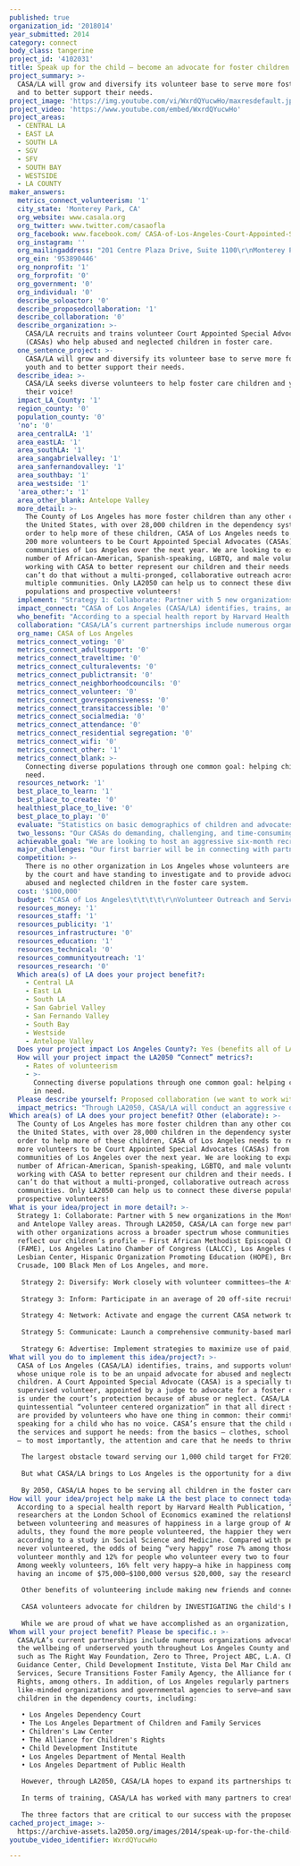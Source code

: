 ```yaml
---
published: true
organization_id: '2018014'
year_submitted: 2014
category: connect
body_class: tangerine
project_id: '4102031'
title: Speak up for the child – become an advocate for foster children in need!
project_summary: >-
  CASA/LA will grow and diversify its volunteer base to serve more foster youth
  and to better support their needs.
project_image: 'https://img.youtube.com/vi/WxrdQYucwHo/maxresdefault.jpg'
project_video: 'https://www.youtube.com/embed/WxrdQYucwHo'
project_areas:
  - CENTRAL LA
  - EAST LA
  - SOUTH LA
  - SGV
  - SFV
  - SOUTH BAY
  - WESTSIDE
  - LA COUNTY
maker_answers:
  metrics_connect_volunteerism: '1'
  city_state: 'Monterey Park, CA'
  org_website: www.casala.org
  org_twitter: www.twitter.com/casaofla
  org_facebook: www.facebook.com/ CASA-of-Los-Angeles-Court-Appointed-Special-Advocates
  org_instagram: ''
  org_mailingaddress: "201 Centre Plaza Drive, Suite 1100\r\nMonterey Park, CA 91754\r\n"
  org_ein: '953890446'
  org_nonprofit: '1'
  org_forprofit: '0'
  org_government: '0'
  org_individual: '0'
  describe_soloactor: '0'
  describe_proposedcollaboration: '1'
  describe_collaboration: '0'
  describe_organization: >-
    CASA/LA recruits and trains volunteer Court Appointed Special Advocates
    (CASAs) who help abused and neglected children in foster care.
  one_sentence_project: >-
    CASA/LA will grow and diversify its volunteer base to serve more foster
    youth and to better support their needs.
  describe_idea: >-
    CASA/LA seeks diverse volunteers to help foster care children and youth find
    their voice!
  impact_LA_County: '1'
  region_county: '0'
  population_county: '0'
  'no': '0'
  area_centralLA: '1'
  area_eastLA: '1'
  area_southLA: '1'
  area_sangabrielvalley: '1'
  area_sanfernandovalley: '1'
  area_southbay: '1'
  area_westside: '1'
  'area_other:': '1'
  area_other_blank: Antelope Valley
  more_detail: >-
    The County of Los Angeles has more foster children than any other county in
    the United States, with over 28,000 children in the dependency system. In
    order to help more of these children, CASA of Los Angeles needs to recruit
    200 more volunteers to be Court Appointed Special Advocates (CASAs) from all
    communities of Los Angeles over the next year. We are looking to expand the
    number of African-American, Spanish-speaking, LGBTQ, and male volunteers
    working with CASA to better represent our children and their needs. But we
    can’t do that without a multi-pronged, collaborative outreach across
    multiple communities. Only LA2050 can help us to connect these diverse
    populations and prospective volunteers!
  implement: "Strategy 1: Collaborate: Partner with 5 new organizations in the Monterey Park and Antelope Valley areas. Through LA2050, CASA/LA can forge new partnerships with other organizations across a broader spectrum whose communities best reflect our children’s profile – First African Methodist Episcopal Church (FAME), Los Angeles Latino Chamber of Congress (LALCC), Los Angeles Gay and Lesbian Center, Hispanic Organization Promoting Education (HOPE), Brotherhood Crusade, 100 Black Men of Los Angeles, and more. \r\n\r\nStrategy 2: Diversify: Work closely with volunteer committees—the African-American CASAs of Los Angeles, Latino Committee, Quarterback Club (committee for men)—to expand recruitment and retention of diverse volunteers. 38% of the children CASA/LA serves are African-American and 12% of CASAs are African-American; 35% of youth and 10% of CASAs are Latino; and 52% of youth and 15% of CASAs are male. Amongst foster care youth in general, 8-10% are reported to identify as gay, lesbian, bi-sexual, transgender, or queer. \r\n\r\nStrategy 3: Inform: Participate in an average of 20 off-site recruitment events and produce 4 information sessions monthly. The Community Outreach Department will participate either via speaking engagements, formal presentations, and/or hosting a CASA/LA information booth at a series of off-site community events held at colleges, neighborhood associations, churches, partner agencies, and courthouses throughout Los Angeles County. \r\n\r\nStrategy 4: Network: Activate and engage the current CASA network to encourage outreach to their networks. Because word-of-mouth outreach generated by CASAs has been one of the most effective recruitment tools, the Community Outreach Department is formalizing this approach by performing outreach to CASAs directly via letters and follow-up calls. \r\n\r\nStrategy 5: Communicate: Launch a comprehensive community-based marketing campaign in diverse neighborhoods throughout Los Angeles County. CASA/LA will embark on a marketing campaign through community newsletters and newspapers; community-based events; flyers that speak to targeted communities and flyer neighborhoods; and social media posts and advertising in specific neighborhoods throughout LA. \r\n\r\nStrategy 6: Advertise: Implement strategies to maximize use of paid, earned, and donated media. The Community Outreach and Development and Communications teams will implement a full-scale print, broadcast, online, social, and direct media and advertising campaign."
  impact_connect: "CASA of Los Angeles (CASA/LA) identifies, trains, and supports volunteers, whose unique role is to be an unpaid advocate for abused and neglected foster children. A Court Appointed Special Advocate (CASA) is a specially trained and supervised volunteer, appointed by a judge to advocate for a foster child who is under the court’s protection because of abuse or neglect. CASA/LA is the quintessential “volunteer centered organization” in that all direct services are provided by volunteers who have one thing in common: their commitment to speaking for a child who has no voice. CASA’s ensure that the child receives the services and support he needs: from the basics – clothes, school supplies – to most importantly, the attention and care that he needs to thrive.\r\n\r\nThe largest obstacle toward serving our 1,000 child target for FY2015 is the lack of volunteers. For the first time ever, we currently have almost 500 active volunteers, and our child/volunteer ratio is 1.7. We’ve already increased the number of children we serve annually from 570 to 830 in the past three years. To reach our goal in the next year, we will need to recruit, train, and deploy at least 200 new volunteers, 50 more than fiscal year 2014. CASA/LA will need to go to an entirely different level of volunteer recruitment in order to meet our ambitious goals.  \r\n\r\nBut what CASA/LA brings to Los Angeles is the opportunity for a diverse set of volunteers to help LA’s most vulnerable youth have a voice. Not only will our diversity campaign connect these varied populations to the youth but we will be connecting them to each other, creating a family of CASAs who come different backgrounds, ethnicities, communities, social strata, and belief systems to engage in a common goal: creating a healthy and productive future for LA’s most vulnerable children.\r\n\r\nBy 2050, CASA/LA hopes to be serving all children in the foster care system, but we can’t do that without starting to increase our number of volunteers today. Volunteers who will be trained in the legal, social, emotional, and educational needs of the child, and for whom this introduction to the foster care system might just be the first step towards becoming foster care parents themselves. CASA/LA will not only recruit this incredible group of Angeleno volunteers, they will also provide the training they need to become the best advocates possible for foster care youth."
  who_benefit: "According to a special health report by Harvard Health Publication, “When researchers at the London School of Economics examined the relationship between volunteering and measures of happiness in a large group of American adults, they found the more people volunteered, the happier they were, according to a study in Social Science and Medicine. Compared with people who never volunteered, the odds of being “very happy” rose 7% among those who volunteer monthly and 12% for people who volunteer every two to four weeks. Among weekly volunteers, 16% felt very happy—a hike in happiness comparable to having an income of $75,000–$100,000 versus $20,000, say the researchers.”\r\n\r\nOther benefits of volunteering include making new friends and connections, increasing confidence, decreasing depression, and aiding in physical health. But those are just the benefits for our volunteers. For children in the foster care system, CASA volunteers help perform miracles for those who need them the most--children who have no safe and committed adults in their lives--and help them become self-sufficient and responsible young men and women. In FY2014, 492 volunteers provided over 160,000 hours of service to 830 children in LA County. Through LA2050, CASA intends to increase that number to 700 volunteers and 1,000 children, and then 2,800 children, 10% of those in the dependency system, within the next several years. \r\n\r\nCASA volunteers advocate for children by INVESTIGATING the child's home life, and identifying educational, physical and mental health challenges; REPORTING all that they have learned about the child's home and school life and RECOMMENDING to the judge how they may help the child live his best life; and ADVOCATING for the child until he is placed in a stable and permanent home with loving parents or guardians.\r\n\r\nWhile we are proud of what we have accomplished as an organization, we believe our most significant accomplishments happen every day in the work of our volunteers—when an overlooked opportunity is found, a service is secured, a child learns that she is valued, or an adult connection is made that helps to keep a child safe and offers him an opportunity to succeed in life."
  collaboration: "CASA/LA’s current partnerships include numerous organizations advocating for the wellbeing of underserved youth throughout Los Angeles County and beyond, such as The Right Way Foundation, Zero to Three, Project ABC, L.A. Child Guidance Center, Child Development Institute, Vista Del Mar Child and Family Services, Secure Transitions Foster Family Agency, the Alliance for Children’s Rights, among others. In addition, of Los Angeles regularly partners with like-minded organizations and governmental agencies to serve—and save—more children in the dependency courts, including:\r\n\r\n•\tLos Angeles Dependency Court\r\n•\tThe Los Angeles Department of Children and Family Services\r\n•\tChildren's Law Center\r\n•\tThe Alliance for Children's Rights\r\n•\tChild Development Institute\r\n•\tLos Angeles Department of Mental Health\r\n•\tLos Angeles Department of Public Health\r\n\r\nHowever, through LA2050, CASA/LA hopes to expand its partnerships to include groups which work with specific diverse populations, like First African Methodist Episcopal Church (FAME), the Los Angeles Latino Chamber of Congress (LALCC), the Los Angeles Gay and Lesbian Center, Hispanic Organization Promoting Education (HOPE), Brotherhood Crusade, and 100 Black Men of Los Angeles. Through this project, CASA hopes to begin outreach to these specific communities and their respective organizations to find new and creative ways to collaborate and to connect community members as CASA volunteers. \r\n\r\nIn terms of training, CASA/LA has worked with many partners to create stronger training programs for our volunteers, collaborating with Alliance for Children's Rights (a year-long continuing education series likely to be repeated), Public Counsel, Children of the Night, Child Development Institute, DCFS, Children's Law Center, Family Focus Resource Center, KidSave International, USA TIES for Families, and the Human Rights Commission (on an LGBTQ training) to create appropriate, productive training sessions for our CASAs. We would like to continue to expand those training initiatives to include more partners of diversity to help better prepare and support CASAs and the children and youth they serve.\r\n\r\nThe three factors that are critical to our success with the proposed partnerships are legitimate outreach to the partner’s community, instructive and authentic collaboration between CASA and the partner organization, and informed engagement with our training programs."
  org_name: CASA of Los Angeles
  metrics_connect_voting: '0'
  metrics_connect_adultsupport: '0'
  metrics_connect_traveltime: '0'
  metrics_connect_culturalevents: '0'
  metrics_connect_publictransit: '0'
  metrics_connect_neighborhoodcouncils: '0'
  metrics_connect_volunteer: '0'
  metrics_connect_govresponsiveness: '0'
  metrics_connect_transitaccessible: '0'
  metrics_connect_socialmedia: '0'
  metrics_connect_attendance: '0'
  metrics_connect_residential segregation: '0'
  metrics_connect_wifi: '0'
  metrics_connect_other: '1'
  metrics_connect_blank: >-
    Connecting diverse populations through one common goal: helping children in
    need.
  resources_network: '1'
  best_place_to_learn: '1'
  best_place_to_create: '0'
  healthiest_place_to_live: '0'
  best_place_to_play: '0'
  evaluate: "Statistics on basic demographics of children and advocates will be captured in our database. Over the past several years, CASA has worked with Dr. Jacquelyn McCroskey and doctoral candidate James Simon at the USC School of Social Work, who have provided pro bono assistance in developing systems to collect, measure, and analyze data. CASA has recently taken the next step in developing our capacity in this area by hiring Jessica Payne in October 2013 as our first Research and Evaluation Manager. Jessica is developing a variety of systems to improve our tracking and measurement of client data, with an emphasis on outcome data.\r\n\r\nWe intend to measure the success of LA2050 through the following metrics:\r\n1.\tCollaborate with at least five new partner organizations to expand outreach.\r\n2.\tRecruit a minimum of 200 new CASA volunteers by the end of the project period.\r\n3.\tServe a minimum of 400 new children referred by the Court.\r\n4.\tDevelop additional training components to support the cultural knowledge and cultural sensitivity of all our volunteers.\r\n\r\nRegular reports on the organization's activities are delivered to the Board of Directors by the Executive Director and staff. CASA also meets with the Presiding Judge of the Dependency Court to ensure that the program is addressing the children’s most pressing needs as assessed by judicial officers."
  two_lessons: "Our CASAs do demanding, challenging, and time-consuming work. Without support and appreciation, it is far too easy to burn out. The media periodically chronicles how the dependency system is “broken” and the challenges that the children face. Our volunteers must and do face these challenges head-on, no matter how much institutional resistance they receive, no matter how horrifying the child’s circumstances. We have realized that in order to prevent this “burn out,” we must not only increase the number and diversity of our CASAs, but we must provide exceptional training, coaching, and support to these volunteers.\r\n\r\nThe other lesson we have learned is that children have told their CASAs that they felt more comfortable with CASAs who “look more like” them. Therefore, diversifying our pool of volunteers is one of CASA/LA’s highest outreach priorities. All FY2015 recruitment strategies were specifically designed to increase the number of CASA volunteers in a way that also increases the diversity of our volunteer pool. "
  achievable_goal: "We are looking to host an aggressive six-month recruitment campaign where we will be better able to target specific populations through our strategic collaborations and through flyers, events, advertising, social media, and word-of-mouth marketing. \r\n\r\nWe would then focus the last six months on training new recruits, helping to engage them in our different programs for youth. These include: THE EARLY CHILDHOOD INITIATIVE, which was developed in partnership with Child Development Institute. Through this initiative, our volunteers who serve children age 0-5 participate in additional training and gain a sophisticated understanding of child development, which they bring into every interaction they have with the child, the family, foster family, or other caregivers. \r\n\r\nEDUCATIONAL ADVOCACY: Every child deserves a good education. And for children in the dependency system, this need is especially critical--many children in the system experience educational challenges as they move from placement to placement and school to school. That is why CASA of Los Angeles has developed educational advocacy programs that aims to ensure that a child receives consistent education services that move them toward high school graduation and ultimately, college or vocational training \r\n\r\nTRANSITION AGE YOUTH: Transitioning into adulthood is a challenge for any adolescent. For youth who have spent years in group or foster homes or who are \"aging out\" or exiting the foster care system without having secured a safe and permanent home, the risks are substantial. CASAs trained to work with these youth: (1) ensure that exit planning is complete; (2) mentor the young adult through the process of accessing available aid, completing their education, securing housing, transportation, job training and employment; and (3) most importantly, help these young adults gain confidence and obtain self-sufficiency."
  major_challenges: "Our first barrier will be in connecting with partner organizations. Our staff is small and other organizations their own other priorities as well, but we hope that through the LA2050 project, we will be able to focus our efforts on effective outreach and networking to create strong and productive collaborations.\r\n\r\nOur second barrier is engaging the public to become CASA volunteers, but we believe through an aggressive media and marketing campaign, we will be able to recruit and train 200 new volunteers over the next year, increasing our visibility in diverse communities, and beginning to build toward our 2050 goal."
  competition: >-
    There is no other organization in Los Angeles whose volunteers are appointed
    by the court and have standing to investigate and to provide advocacy for
    abused and neglected children in the foster care system.
  cost: '$100,000'
  budget: "CASA of Los Angeles\t\t\t\t\r\nVolunteer Outreach and Services\t\t\t\t\r\nFiscal Year 2014 - 2015\t\t\t\t\r\n\r\nPERSONNEL\t\t\t\t\r\nOutreach Coordinator - $21,834 (out of $47,000 salary) \r\nVolunteer Coordinator - $21,834 (out of $40,000 salary)\r\nTotal Salaries and Wages Requested - $43,668 \r\nBenefits @ 14.5% - $6,332 \r\nTotal Personnel Requested - $50,000 \r\n\r\nNON-PERSONNEL\r\nVolunteer Fees (AmeriCorps) - $15,000 (out of $38,500 in salary) \t \r\nVolunteer Background Checks - $10,000 (out of $14,940 total)\r\nOutreach and Advertising - $25,000 (to finance outreach campaign) \r\nTotal Non-Personnel Requested - $50,000 \r\nTOTAL PROJECT EXPENSE - $100,000 "
  resources_money: '1'
  resources_staff: '1'
  resources_publicity: '1'
  resources_infrastructure: '0'
  resources_education: '1'
  resources_technical: '0'
  resources_communityoutreach: '1'
  resources_research: '0'
  Which area(s) of LA does your project benefit?:
    - Central LA
    - East LA
    - South LA
    - San Gabriel Valley
    - San Fernando Valley
    - South Bay
    - Westside
    - Antelope Valley
  Does your project impact Los Angeles County?: Yes (benefits all of LA County)
  How will your project impact the LA2050 “Connect” metrics?:
    - Rates of volunteerism
    - >-
      Connecting diverse populations through one common goal: helping children
      in need.
  Please describe yourself: Proposed collaboration (we want to work with partners!)
  impact_metrics: "Through LA2050, CASA/LA will conduct an aggressive one-year marketing, outreach, and training campaign to increase its current volunteers by 40%, and to create more volunteer engagement within diverse communities of Los Angeles.\r\n\r\nBy 2050, CASA/LA hopes to become one of the largest and most varied volunteer networks in Los Angeles, providing each abused and neglected child with a CASA from a background that is representative of their experience. In addition, we hope that through the CASA program, we will engage more community members in the needs and opportunities of the foster care system, offering a new generation of Angeleno parents the opportunity to be a part of the foster care system, to provide these children and youth with stable and loving homes.\r\n\r\nCASA will not only work to connect CASAs to children within the foster care system, but will be connecting CASAs with CASAs, creating a force of advocacy for our city’s most vulnerable, and often, most neglected children, deepening civic conversations around the child welfare system, education, social justice, and how we can all better serve our children and future."
Which area(s) of LA does your project benefit? Other (elaborate): >-
  The County of Los Angeles has more foster children than any other county in
  the United States, with over 28,000 children in the dependency system. In
  order to help more of these children, CASA of Los Angeles needs to recruit 200
  more volunteers to be Court Appointed Special Advocates (CASAs) from all
  communities of Los Angeles over the next year. We are looking to expand the
  number of African-American, Spanish-speaking, LGBTQ, and male volunteers
  working with CASA to better represent our children and their needs. But we
  can’t do that without a multi-pronged, collaborative outreach across multiple
  communities. Only LA2050 can help us to connect these diverse populations and
  prospective volunteers!
What is your idea/project in more detail?: >-
  Strategy 1: Collaborate: Partner with 5 new organizations in the Monterey Park
  and Antelope Valley areas. Through LA2050, CASA/LA can forge new partnerships
  with other organizations across a broader spectrum whose communities best
  reflect our children’s profile – First African Methodist Episcopal Church
  (FAME), Los Angeles Latino Chamber of Congress (LALCC), Los Angeles Gay and
  Lesbian Center, Hispanic Organization Promoting Education (HOPE), Brotherhood
  Crusade, 100 Black Men of Los Angeles, and more. 
   
   Strategy 2: Diversify: Work closely with volunteer committees—the African-American CASAs of Los Angeles, Latino Committee, Quarterback Club (committee for men)—to expand recruitment and retention of diverse volunteers. 38% of the children CASA/LA serves are African-American and 12% of CASAs are African-American; 35% of youth and 10% of CASAs are Latino; and 52% of youth and 15% of CASAs are male. Amongst foster care youth in general, 8-10% are reported to identify as gay, lesbian, bi-sexual, transgender, or queer. 
   
   Strategy 3: Inform: Participate in an average of 20 off-site recruitment events and produce 4 information sessions monthly. The Community Outreach Department will participate either via speaking engagements, formal presentations, and/or hosting a CASA/LA information booth at a series of off-site community events held at colleges, neighborhood associations, churches, partner agencies, and courthouses throughout Los Angeles County. 
   
   Strategy 4: Network: Activate and engage the current CASA network to encourage outreach to their networks. Because word-of-mouth outreach generated by CASAs has been one of the most effective recruitment tools, the Community Outreach Department is formalizing this approach by performing outreach to CASAs directly via letters and follow-up calls. 
   
   Strategy 5: Communicate: Launch a comprehensive community-based marketing campaign in diverse neighborhoods throughout Los Angeles County. CASA/LA will embark on a marketing campaign through community newsletters and newspapers; community-based events; flyers that speak to targeted communities and flyer neighborhoods; and social media posts and advertising in specific neighborhoods throughout LA. 
   
   Strategy 6: Advertise: Implement strategies to maximize use of paid, earned, and donated media. The Community Outreach and Development and Communications teams will implement a full-scale print, broadcast, online, social, and direct media and advertising campaign.
What will you do to implement this idea/project?: >-
  CASA of Los Angeles (CASA/LA) identifies, trains, and supports volunteers,
  whose unique role is to be an unpaid advocate for abused and neglected foster
  children. A Court Appointed Special Advocate (CASA) is a specially trained and
  supervised volunteer, appointed by a judge to advocate for a foster child who
  is under the court’s protection because of abuse or neglect. CASA/LA is the
  quintessential “volunteer centered organization” in that all direct services
  are provided by volunteers who have one thing in common: their commitment to
  speaking for a child who has no voice. CASA’s ensure that the child receives
  the services and support he needs: from the basics – clothes, school supplies
  – to most importantly, the attention and care that he needs to thrive.
   
   The largest obstacle toward serving our 1,000 child target for FY2015 is the lack of volunteers. For the first time ever, we currently have almost 500 active volunteers, and our child/volunteer ratio is 1.7. We’ve already increased the number of children we serve annually from 570 to 830 in the past three years. To reach our goal in the next year, we will need to recruit, train, and deploy at least 200 new volunteers, 50 more than fiscal year 2014. CASA/LA will need to go to an entirely different level of volunteer recruitment in order to meet our ambitious goals. 
   
   But what CASA/LA brings to Los Angeles is the opportunity for a diverse set of volunteers to help LA’s most vulnerable youth have a voice. Not only will our diversity campaign connect these varied populations to the youth but we will be connecting them to each other, creating a family of CASAs who come different backgrounds, ethnicities, communities, social strata, and belief systems to engage in a common goal: creating a healthy and productive future for LA’s most vulnerable children.
   
   By 2050, CASA/LA hopes to be serving all children in the foster care system, but we can’t do that without starting to increase our number of volunteers today. Volunteers who will be trained in the legal, social, emotional, and educational needs of the child, and for whom this introduction to the foster care system might just be the first step towards becoming foster care parents themselves. CASA/LA will not only recruit this incredible group of Angeleno volunteers, they will also provide the training they need to become the best advocates possible for foster care youth.
How will your idea/project help make LA the best place to connect today? In LA2050?: >-
  According to a special health report by Harvard Health Publication, “When
  researchers at the London School of Economics examined the relationship
  between volunteering and measures of happiness in a large group of American
  adults, they found the more people volunteered, the happier they were,
  according to a study in Social Science and Medicine. Compared with people who
  never volunteered, the odds of being “very happy” rose 7% among those who
  volunteer monthly and 12% for people who volunteer every two to four weeks.
  Among weekly volunteers, 16% felt very happy—a hike in happiness comparable to
  having an income of $75,000–$100,000 versus $20,000, say the researchers.”
   
   Other benefits of volunteering include making new friends and connections, increasing confidence, decreasing depression, and aiding in physical health. But those are just the benefits for our volunteers. For children in the foster care system, CASA volunteers help perform miracles for those who need them the most--children who have no safe and committed adults in their lives--and help them become self-sufficient and responsible young men and women. In FY2014, 492 volunteers provided over 160,000 hours of service to 830 children in LA County. Through LA2050, CASA intends to increase that number to 700 volunteers and 1,000 children, and then 2,800 children, 10% of those in the dependency system, within the next several years. 
   
   CASA volunteers advocate for children by INVESTIGATING the child's home life, and identifying educational, physical and mental health challenges; REPORTING all that they have learned about the child's home and school life and RECOMMENDING to the judge how they may help the child live his best life; and ADVOCATING for the child until he is placed in a stable and permanent home with loving parents or guardians.
   
   While we are proud of what we have accomplished as an organization, we believe our most significant accomplishments happen every day in the work of our volunteers—when an overlooked opportunity is found, a service is secured, a child learns that she is valued, or an adult connection is made that helps to keep a child safe and offers him an opportunity to succeed in life.
Whom will your project benefit? Please be specific.: >-
  CASA/LA’s current partnerships include numerous organizations advocating for
  the wellbeing of underserved youth throughout Los Angeles County and beyond,
  such as The Right Way Foundation, Zero to Three, Project ABC, L.A. Child
  Guidance Center, Child Development Institute, Vista Del Mar Child and Family
  Services, Secure Transitions Foster Family Agency, the Alliance for Children’s
  Rights, among others. In addition, of Los Angeles regularly partners with
  like-minded organizations and governmental agencies to serve—and save—more
  children in the dependency courts, including:
   
   • Los Angeles Dependency Court
   • The Los Angeles Department of Children and Family Services
   • Children's Law Center
   • The Alliance for Children's Rights
   • Child Development Institute
   • Los Angeles Department of Mental Health
   • Los Angeles Department of Public Health
   
   However, through LA2050, CASA/LA hopes to expand its partnerships to include groups which work with specific diverse populations, like First African Methodist Episcopal Church (FAME), the Los Angeles Latino Chamber of Congress (LALCC), the Los Angeles Gay and Lesbian Center, Hispanic Organization Promoting Education (HOPE), Brotherhood Crusade, and 100 Black Men of Los Angeles. Through this project, CASA hopes to begin outreach to these specific communities and their respective organizations to find new and creative ways to collaborate and to connect community members as CASA volunteers. 
   
   In terms of training, CASA/LA has worked with many partners to create stronger training programs for our volunteers, collaborating with Alliance for Children's Rights (a year-long continuing education series likely to be repeated), Public Counsel, Children of the Night, Child Development Institute, DCFS, Children's Law Center, Family Focus Resource Center, KidSave International, USA TIES for Families, and the Human Rights Commission (on an LGBTQ training) to create appropriate, productive training sessions for our CASAs. We would like to continue to expand those training initiatives to include more partners of diversity to help better prepare and support CASAs and the children and youth they serve.
   
   The three factors that are critical to our success with the proposed partnerships are legitimate outreach to the partner’s community, instructive and authentic collaboration between CASA and the partner organization, and informed engagement with our training programs.
cached_project_image: >-
  https://archive-assets.la2050.org/images/2014/speak-up-for-the-child-become-an-advocate-for-foster-children-in-need/img.youtube.com/vi/WxrdQYucwHo/maxresdefault.jpg
youtube_video_identifier: WxrdQYucwHo

---
```

